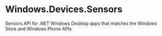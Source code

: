 Windows.Devices.Sensors
=======================

Sensors API for .NET Windows Desktop apps that matches the Windows Store and WIndows Phone APIs
